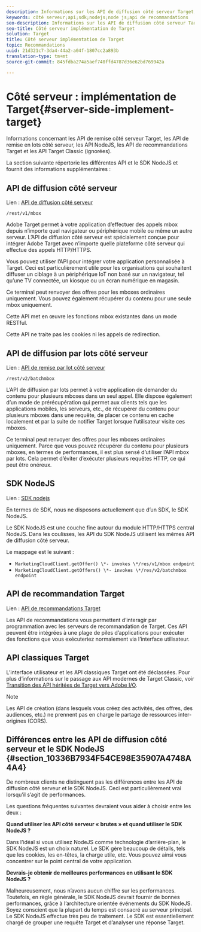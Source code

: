```yaml
---
description: Informations sur les API de diffusion côté serveur Target, les API de recommandation et le SDK NodeJS.
keywords: côté serveur;api;sdk;nodejs;node js;api de recommandations
seo-description: Informations sur les API de diffusion côté serveur Target, les API de recommandation et le SDK NodeJS.
seo-title: Côté serveur implémentation de Target
solution: Target
title: Côté serveur implémentation de Target
topic: Recommandations
uuid: 21d321c7-3da4-44a2-a04f-1807cc2a893b
translation-type: tm+mt
source-git-commit: 845fdba274a5aef740ffd4787d36e62bd769942a

---
```



# Côté serveur : implémentation de Target{#server-side-implement-target}

Informations concernant les API de remise côté serveur Target, les API de remise en lots côté serveur, les API NodeJS, les API de recommandations Target et les API Target Classic (ignorées).

La section suivante répertorie les différentes API et le SDK NodeJS et fournit des informations supplémentaires :

## API de diffusion côté serveur

Lien : [API de diffusion côté serveur](https://developers.adobetarget.com/api/#server-side-delivery)

`/rest/v1/mbox`

Adobe Target permet à votre application d’effectuer des appels mbox depuis n’importe quel navigateur ou périphérique mobile ou même un autre serveur. L’API de diffusion côté serveur est spécialement conçue pour intégrer Adobe Target avec n’importe quelle plateforme côté serveur qui effectue des appels HTTP/HTTPS.

Vous pouvez utiliser l’API pour intégrer votre application personnalisée à Target. Ceci est particulièrement utile pour les organisations qui souhaitent diffuser un ciblage à un périphérique IoT non basé sur un navigateur, tel qu’une TV connectée, un kiosque ou un écran numérique en magasin.

Ce terminal peut renvoyer des offres pour les mboxes ordinaires uniquement. Vous pouvez également récupérer du contenu pour une seule mbox uniquement.

Cette API met en œuvre les fonctions mbox existantes dans un mode RESTful.

Cette API ne traite pas les cookies ni les appels de redirection.

## API de diffusion par lots côté serveur

Lien : [API de remise par lot côté serveur](https://developers.adobetarget.com/api/#server-side-batch-delivery)

`/rest/v2/batchmbox`

L’API de diffusion par lots permet à votre application de demander du contenu pour plusieurs mboxes dans un seul appel. Elle dispose également d’un mode de prérécupération qui permet aux clients tels que les applications mobiles, les serveurs, etc., de récupérer du contenu pour plusieurs mboxes dans une requête, de placer ce contenu en cache localement et par la suite de notifier Target lorsque l’utilisateur visite ces mboxes.

Ce terminal peut renvoyer des offres pour les mboxes ordinaires uniquement. Parce que vous pouvez récupérer du contenu pour plusieurs mboxes, en termes de performances, il est plus sensé d’utiliser l’API mbox par lots. Cela permet d’éviter d’exécuter plusieurs requêtes HTTP, ce qui peut être onéreux.

## SDK NodeJS

Lien : [SDK nodejs](https://www.npmjs.com/package/@adobe/target-node-client)

En termes de SDK, nous ne disposons actuellement que d’un SDK, le SDK NodeJS.

Le SDK NodeJS est une couche fine autour du module HTTP/HTTPS central NodeJS. Dans les coulisses, les API du SDK NodeJS utilisent les mêmes API de diffusion côté serveur.

Le mappage est le suivant :

* `MarketingCloudClient.getOffer() \*- invokes \*/res/v1/mbox endpoint`
* `MarketingCloudClient.getOffers() \*- invokes \*/res/v2/batchmbox endpoint`

## API de recommandation Target

Lien : [API de recommandations Target](https://developers.adobetarget.com/api/recommendations)

Les API de recommandations vous permettent d’interagir par programmation avec les serveurs de recommandation de Target. Ces API peuvent être intégrées à une plage de piles d’applications pour exécuter des fonctions que vous exécuteriez normalement via l’interface utilisateur.

## API classiques Target

L’interface utilisateur et les API classiques Target ont été déclassées. Pour plus d’informations sur le passage aux API modernes de Target Classic, voir [Transition des API héritées de Target vers Adobe I/O](../../c-implementing-target/c-api-and-sdk-overview/target-api-documentation.md#concept_3A31E26C8FAF49598152ACFE088BD4D2).

>[!NOTE]
>Les API de création (dans lesquels vous créez des activités, des offres, des audiences, etc.) ne prennent pas en charge le partage de ressources inter-origines (CORS).

## Différences entre les API de diffusion côté serveur et le SDK NodeJS {#section_10336B7934F54CE98E35907A4748A4A4}

De nombreux clients ne distinguent pas les différences entre les API de diffusion côté serveur et le SDK NodeJS. Ceci est particulièrement vrai lorsqu’il s’agit de performances.

Les questions fréquentes suivantes devraient vous aider à choisir entre les deux :

**Quand utiliser les API côté serveur « brutes » et quand utiliser le SDK NodeJS ?**

Dans l’idéal si vous utilisez NodeJS comme technologie d’arrière-plan, le SDK NodeJS est un choix naturel. Le SDK gère beaucoup de détails, tels que les cookies, les en-têtes, la charge utile, etc. Vous pouvez ainsi vous concentrer sur le point central de votre application.

**Devrais-je obtenir de meilleures performances en utilisant le SDK NodeJS ?**

Malheureusement, nous n’avons aucun chiffre sur les performances. Toutefois, en règle générale, le SDK NodeJS devrait fournir de bonnes performances, grâce à l’architecture orientée événements du SDK NodeJS. Soyez conscient que la plupart du temps est consacré au serveur principal. Le SDK NodeJS effectue très peu de traitement. Le SDK est essentiellement chargé de grouper une requête Target et d’analyser une réponse Target.
